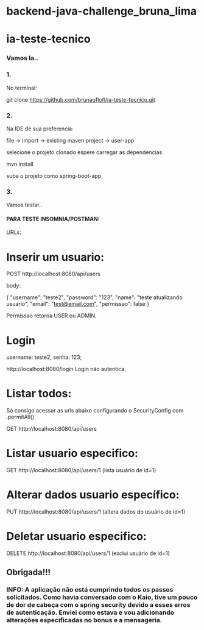 # backend-java-challenge_bruna_lima

# ia-teste-tecnico

<h3>Vamos la..</h3>

<h3>1.</h3> No terminal:

git clone https://github.com/brunaoflofl/ia-teste-tecnico.git

<h3>2.</h3> Na IDE de sua preferencia:

file -> import -> existing maven project -> user-app

selecione o projeto clonado
espere carregar as dependencias

mvn install

suba o projeto como spring-boot-app

<h3>3.</h3> Vamos testar..

<h4>PARA TESTE INSOMNIA/POSTMAN:</h4> 

URLs: 

#  Inserir um usuario:

POST http://localhost:8080/api/users

body: 

{
	"username": "teste2",
	"password": "123",
	"name": "teste atualizando usuario",
	"email": "test@email.com",
	"permissao": false 
}

Permissao retorna USER ou ADMIN.


#  Login

username: teste2, senha: 123;

http://localhost:8080/login  Login não autentica.



#  Listar todos:

Só consigo acessar as urls abaixo configurando o SecurityConfig com .permitAll().

GET http://localhost:8080/api/users

#  Listar usuario especifico:

GET http://localhost:8080/api/users/1
(lista usuário de id=1)

#  Alterar dados usuario específico:

PUT http://localhost:8080/api/users/1
(altera dados do usuário de id=1)

#  Deletar usuario especifico:

DELETE http://localhost:8080/api/users/1
(exclui usuário de id=1)


<h2>Obrigada!!!</h2>

<h3>INFO: A aplicação não está cumprindo todos os passos solicitados. Como havia conversado com o Kaio, tive um pouco de dor de cabeça com o spring security devido a esses erros de autenticação. Enviei como estava e vou adicionando alterações especificadas no bonus e a mensageria.</h3>

